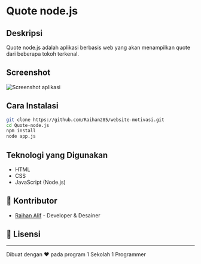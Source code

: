 # Quote node.js

## Deskripsi
Quote node.js adalah aplikasi berbasis web yang akan menampilkan quote dari beberapa tokoh terkenal.

## Screenshot
![Screenshot aplikasi](/image/screenshot.png)

## Cara Instalasi
```bash
git clone https://github.com/Raihan285/website-motivasi.git
cd Quote-node.js
npm install 
node app.js
```

## Teknologi yang Digunakan
- HTML
- CSS
- JavaScript (Node.js)


## 👥 Kontributor
- [Raihan Alif](https://github.com/Raihan285) - Developer & Desainer

## 📄 Lisensi

---

Dibuat dengan ❤️ pada program 1 Sekolah 1 Programmer